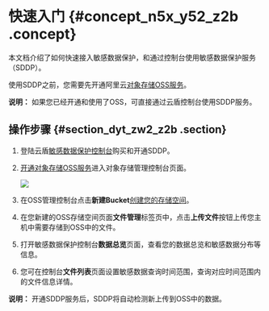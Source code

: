 # 快速入门 {#concept_n5x_y52_z2b .concept}

本文档介绍了如何快速接入敏感数据保护，和通过控制台使用敏感数据保护服务（SDDP）。

使用SDDP之前，您需要先开通阿里云[对象存储OSS服务](https://help.aliyun.com/document_detail/31817.html?spm=a2c4g.11186623.6.541.2b227815o1BkNM)。

**说明：** 如果您已经开通和使用了OSS，可直接通过云盾控制台使用SDDP服务。

## 操作步骤 {#section_dyt_zw2_z2b .section}

1.  登陆云盾[敏感数据保护控制台](https://yundunnext.console.aliyun.com/?p=sddp)购买和开通SDDP。
2.  [开通对象存储OSS服务](https://help.aliyun.com/document_detail/31883.html?spm=a2c4g.11174283.6.559.4bb77da2ThEUSS)进入对象存储管理控制台页面。

    ![](http://static-aliyun-doc.oss-cn-hangzhou.aliyuncs.com/assets/img/19019/154089422311213_zh-CN.png)

3.  在OSS管理控制台点击**新建Bucket**[创建您的存储空间](https://help.aliyun.com/document_detail/31885.html?spm=a2c4g.11186623.6.562.7f7f1c62zaqiU5)。
4.  在您新建的OSS存储空间页面**文件管理**标签页中，点击**上传文件**按钮上传您主机中需要存储到OSS中的文件。
5.  打开敏感数据保护控制台**数据总览**页面，查看您的数据总览和敏感数据分布等信息。
6.  您可在控制台**文件列表**页面设置敏感数据查询时间范围，查询对应时间范围内的文件信息详情。

**说明：** 开通SDDP服务后，SDDP将自动检测新上传到OSS中的数据。

